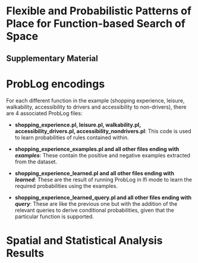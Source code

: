 # Flexible and Probabilistic Patterns of Place for Function-based Search of Space

## Supplementary Material

# ProbLog encodings

For each different function in the example (shopping experience, leisure, walkability, accessibility to drivers and accessibility to non-drivers), there are 4 associated ProbLog files:

* **shopping_experience.pl, leisure.pl, walkability.pl, accessibility_drivers.pl, accessibility_nondrivers.pl**: This code is used to learn probabilities of rules contained within.

* **shopping_experience_examples.pl and all other files ending with _examples_**: These contain the positive and negative examples extracted from the dataset.

* **shopping_experience_learned.pl and all other files ending with _learned_**: These are the result of running ProbLog in lfi mode to learn the required probabilities using the examples.

* **shopping_experience_learned_query.pl and all other files ending with _query_**: These are like the previous one but with the addition of the relevant queries to derive conditional probabilities, given that the particular function is supported.

# Spatial and Statistical Analysis Results
